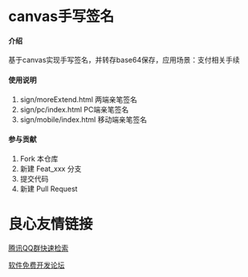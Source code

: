 # canvas手写签名

#### 介绍
基于canvas实现手写签名，并转存base64保存，应用场景：支付相关手续

#### 使用说明

1. sign/moreExtend.html		两端亲笔签名
2. sign/pc/index.html		PC端亲笔签名
3. sign/mobile/index.html	移动端亲笔签名

#### 参与贡献

1. Fork 本仓库
2. 新建 Feat_xxx 分支
3. 提交代码
4. 新建 Pull Request


 # 良心友情链接

[腾讯QQ群快速检索](http://u.720life.cn/s/8cf73f7c)

[软件免费开发论坛](http://u.720life.cn/s/bbb01dc0)